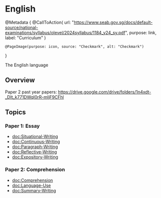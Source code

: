 # English

@Metadata {
    @CallToAction(
        url: "https://www.seab.gov.sg/docs/default-source/national-examinations/syllabus/olevel/2024syllabus/1184_y24_sy.pdf",
        purpose: link,
        label: "Curriculum"
    )

    @PageImage(purpose: icon, source: "Checkmark", alt: "Checkmark")
}

The English language

## Overview

Paper 2 past year papers: https://drive.google.com/drive/folders/1n4xdt-_DIt_k771DWqI0rR-mIjF9CFhl

## Topics

### Paper 1: Essay
- <doc:Situational-Writing>
- <doc:Continuous-Writing>
- <doc:Paragraph-Writing>
- <doc:Reflective-Writing>
- <doc:Expository-Writing>

### Paper 2: Comprehension
- <doc:Comprehension>
- <doc:Language-Use>
- <doc:Summary-Writing>